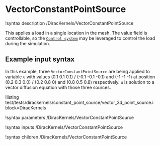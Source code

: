 # VectorConstantPointSource

!syntax description /DiracKernels/VectorConstantPointSource

This applies a load in a single location in the mesh. The value field is controllable,
so the [`Control system`](syntax/Controls/index.md) may be leveraged to control the load during the
simulation.

## Example input syntax

In this example, three `VectorConstantPointSource` are being applied to variable
`u` with values (0.1 0.1 0.1) / (-0.1 -0.1 -0.1) and (-1 -1 -1)
at position (0.2 0.3 0.0) / (0.2 0.8 0) and (0.8 0.5 0.8) respectively. `u` is
solution to a vector diffusion equation
with those three sources.

!listing test/tests/dirackernels/constant_point_source/vector_3d_point_source.i block=DiracKernels

!syntax parameters /DiracKernels/VectorConstantPointSource

!syntax inputs /DiracKernels/VectorConstantPointSource

!syntax children /DiracKernels/VectorConstantPointSource
